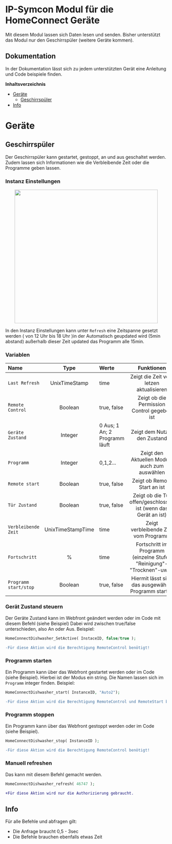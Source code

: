 # IP-Symcon Modul für die HomeConnect Geräte
Mit diesem Modul lassen sich Daten lesen und senden. Bisher unterstützt das Modul nur den Geschirrspüler (weitere Geräte kommen).

## Dokumentation
In der Dokumentation lässt sich zu jedem unterstützten Gerät eine Anleitung und Code beispiele finden.

**Inhaltsverzeichnis**

- [Geräte](#geräte)
	- [Geschirrspüler](#geschirrspüler)
- [Info](#Info)


# Geräte

## Geschirrspüler
Der Geschirrspüler kann gestartet, gestoppt, an und aus geschaltet werden. 
Zudem lassen sich Informationen wie die Verbleibende Zeit oder die Programme geben lassen.

### Instanz Einstellungen

<p align="center">
  <img width="447" height="416" src="https://github.com/LegendDragon11/img/blob/main/instanceGeschirrspüler.png">
</p>

In den Instanz Einstellungen kann unter `Refresh` eine Zeitspanne gesetzt werden ( von 12 Uhr bis 18 Uhr )in der Automatisch geupdated wird (5min abstand) außerhalb dieser Zeit updated das Programm alle 15min.

### Variablen
Name | Type | Werte | Funktionen
:--- | :---: | :---  | :---:
`Last Refresh` | UnixTimeStamp | time | Zeigt die Zeit vom letzen aktualisieren
`Remote Control` | Boolean | true, false | Zeigt ob die Permission Control gegeben ist
`Geräte Zustand`| Integer | 0 Aus; 1 An; 2 Programm läuft | Zeigt dem Nutzer den Zustand
`Programm` | Integer | 0,1,2... | Zeigt den Aktuellen Modus, auch zum auswählen
`Remote start`| Boolean | true, false | Zeigt ob Remote Start an ist
`Tür Zustand` | Boolean | true, false | Zeigt ob die Tür offen/geschlossen ist (wenn das Gerät an ist)
`Verbleibende Zeit`| UnixTimeStampTime | time | Zeigt verbleibende Zeit vom Programm
`Fortschritt` | % | time | Fortschritt im Programm (einzelne Stufen "Reinigung"-"Trocknen"-uws.)
`Programm start/stop`| Boolean | true, false | Hiermit lässt sich das ausgewählte Programm starten 

### Gerät Zustand steuern
Der Geräte Zustand kann im Webfront geändert werden oder im Code mit diesem Befehl (siehe Beispiel)
Dabei wird zwischen true/false unterschieden, also An oder Aus.
Beispiel:
```php
HomeConnectDishwasher_SetActive( InstaceID, false/true );
```
```diff
-Für diese Aktion wird die Berechtigung RemoteControl benötigt!
```
### Programm starten
Ein Programm kann über das Webfront gestartet werden oder im Code (siehe Beispiel). Hierbei ist der Modus ein string. Die Namen lassen sich im `Programm` integer finden.
Beispiel:
```php
HomeConnectDishwasher_start( InstanceID, "Auto2");
```
```diff
-Für diese Aktion wird die Berechtigung RemoteControl und RemoteStart benötigt!
```
### Programm stoppen
Ein Programm kann über das Webfront gestoppt werden oder im Code (siehe Beispiel).
```php
HomeConnectDishwasher_stop( InstanceID );
```
```diff
-Für diese Aktion wird die Berechtigung RemoteControl benötigt!
```
### Manuell refreshen
Das kann mit diesem Befehl gemacht werden.
```php
HomeConnectDishwasher_refresh( 46747 );
```
```diff
+Für diese Aktion wird nur die Authorizierung gebraucht.
```

## Info
Für alle Befehle und abfragen gilt:
- Die Anfrage braucht 0,5 - 3sec
- Die Befehle brauchen ebenfalls etwas Zeit
